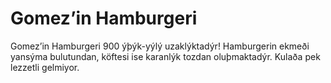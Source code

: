 # Gomez’in Hamburgeri

Gomez’in Hamburgeri 900 ýþýk-yýlý uzaklýktadýr! Hamburgerin ekmeði yansýma
bulutundan, köftesi ise karanlýk tozdan oluþmaktadýr. Kulaða pek lezzetli
gelmiyor.
